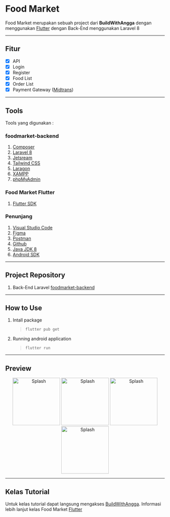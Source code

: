 # Food Market
Food Market merupakan sebuah project dari **BuildWithAngga** dengan menggunakan [Flutter](http://bit.ly/BWAFM "BWAFOODMARKET Flutter") dengan Back-End menggunakan Laravel 8

---
## Fitur
- [x] API
- [x] Login
- [x] Register
- [x] Food List
- [x] Order List 
- [x] Payment Gateway ([Midtrans](https://midtrans.com/id "Midtrans")) 
---
## Tools
Tools yang digunakan :
### foodmarket-backend
1. [Composer](https://getcomposer.org/)
2. [Laravel 8](https://laravel.com/)
3. [Jetsream](https://jetstream.laravel.com/)
4. [Tailwind CSS](https://tailwindcss.com/)
5. [Laragon](https://laragon.org/)
6. [XAMPP](https://www.apachefriends.org/)
7. [phpMyAdmin](https://www.phpmyadmin.net/)
### Food Market Flutter
1. [Flutter SDK](https://flutter.dev/)
### Penunjang
1. [Visual Studio Code](https://code.visualstudio.com/)
2. [Figma](https://www.figma.com/)
3. [Postman](https://www.postman.com/)
4. [Github](https://github.com/)
5. [Java JDK 8](https://www.oracle.com/java/technologies/javase/javase-jdk8-downloads.html)
6. [Android SDK](https://developer.android.com/studio)
---
## Project Repository
1. Back-End Laravel [foodmarket-backend](https://github.com/arnoldarmandosuwuh/foodmarket-backend "Food Market Backend")
---
## How to Use
1. Intall package
   > `flutter pub get`
2. Running android application
   > `flutter run`
---
## Preview
<p align="center">
<img src="https://user-images.githubusercontent.com/33775307/105774774-4f000080-5f98-11eb-8090-3117a522f0c5.png" height="150" alt="Splash">
<img src="https://user-images.githubusercontent.com/33775307/105774877-6fc85600-5f98-11eb-9f23-9754db080de8.png" height="150" alt="Splash">
<img src="https://user-images.githubusercontent.com/33775307/105774884-722ab000-5f98-11eb-967d-6a79b1ea9c8b.png" height="150" alt="Splash">
<img src="https://user-images.githubusercontent.com/33775307/105774870-6dfe9280-5f98-11eb-854b-cbf7e8528344.png" height="150" alt="Splash">
</p>

---
## Kelas Tutorial
Untuk kelas tutorial dapat langsung mengakses [BuildWithAngga](https://www.buildwithangga.com/kelas "Kelas BuildWithAngga"). Informasi lebih lanjut kelas Food Market [Flutter](http://bit.ly/BWAFM "BWAFOODMARKET Flutter")